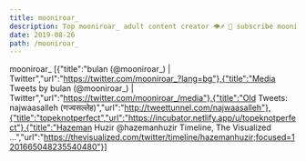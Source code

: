 ```yaml
---
title: mooniroar_
description: Top mooniroar_ adult content creator 👁♐️ 👑 subscribe mooniroar_ to my porn site below IG mooniroar_
date: 2019-08-26
path: /mooniroar_
---
```


mooniroar_
[{"title":"bulan (@mooniroar_) | Twitter","url":"https://twitter.com/mooniroar_?lang=bg"},{"title":"Media Tweets by bulan (@mooniroar_) | Twitter","url":"https://twitter.com/mooniroar_/media"},{"title":"Old Tweets: najwaasalleh (णज्वसल्लेह)","url":"http://tweettunnel.com/najwaasalleh"},{"title":"topeknotperfect","url":"https://incubator.netlify.app/u/topeknotperfect"},{"title":"Hazeman Huzir @hazemanhuzir Timeline, The Visualized ...","url":"https://thevisualized.com/twitter/timeline/hazemanhuzir;focused=1201665048235540480"}]

